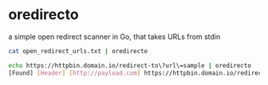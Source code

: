 # oredirecto
a simple open redirect scanner in Go, that takes URLs from stdin

```bash
cat open_redirect_urls.txt | oredirecto
```

```bash
echo https://httpbin.domain.io/redirect-to\?url\=sample | oredirecto
[Found] [Header] [http://payload.com] https://httpbin.domain.io/redirect-to?url=http%3A%2F%2Fpayload.com
```
